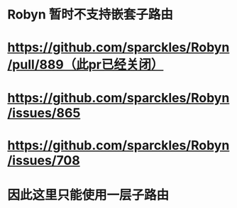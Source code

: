 # Robyn 暂时不支持嵌套子路由
# https://github.com/sparckles/Robyn/pull/889（此pr已经关闭）
# https://github.com/sparckles/Robyn/issues/865
# https://github.com/sparckles/Robyn/issues/708
# 因此这里只能使用一层子路由
